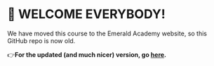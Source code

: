 # 👋 WELCOME EVERYBODY!

We have moved this course to the Emerald Academy website, so this GitHub repo is now old. 

👉**For the updated (and much nicer) version, go [here](https://academy.ecdao.org/en/catalog/courses/beginner-cadence).**
